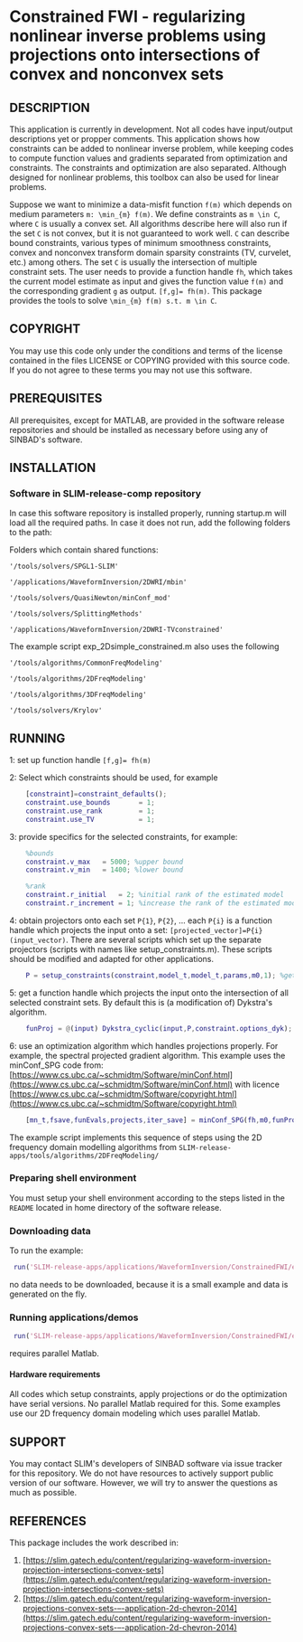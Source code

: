 # Constrained FWI - regularizing nonlinear inverse problems using projections onto intersections of convex and nonconvex sets

##  DESCRIPTION
 This application is currently in development. Not all codes have input/output descriptions yet or propper comments. This application shows how constraints can be added to nonlinear inverse problem, while keeping codes to compute function values and gradients separated from optimization and constraints. The constraints and optimization are also separated. Although designed for nonlinear problems, this toolbox can also be used for linear problems.
 
 Suppose we want to minimize a data-misfit function ``f(m)`` which depends on medium parameters ``m: \min_{m} f(m)``. We define constraints as ``m \in C``, where ``C`` is usually a convex set. All algorithms describe here will also run if the set ``C`` is not convex, but it is not guaranteed to work well. ``C`` can describe bound constraints, various types of minimum smoothness constraints, convex and nonconvex transform domain sparsity constraints (TV, curvelet, etc.) among others. The set ``C`` is usually the intersection of multiple constraint sets. The user needs to provide a function handle `fh`, which takes the current model estimate as input and gives the function value ``f(m)`` and the corresponding gradient ``g`` as output. `[f,g]= fh(m)`. This package provides the tools to solve ``\min_{m} f(m) s.t. m \in C``.
 
##  COPYRIGHT
 You may use this code only under the conditions and terms of the
 license contained in the files LICENSE or COPYING provided with this
 source code. If you do not agree to these terms you may not use this
 software.
 
##  PREREQUISITES
 All prerequisites, except for MATLAB, are provided in the software
 release repositories and should be installed as necessary before using
 any of SINBAD's software.
 
##  INSTALLATION

###  Software in SLIM-release-comp repository
 In case this software repository is installed properly, running startup.m will load all the required paths. In case it does not run, add the following folders to the path:
 
 
 Folders which contain shared functions:

```code 
'/tools/solvers/SPGL1-SLIM'

'/applications/WaveformInversion/2DWRI/mbin'

'/tools/solvers/QuasiNewton/minConf_mod'

'/tools/solvers/SplittingMethods'

'/applications/WaveformInversion/2DWRI-TVconstrained'
```

The example script exp_2Dsimple_constrained.m also uses the following

```code
'/tools/algorithms/CommonFreqModeling'

'/tools/algorithms/2DFreqModeling'

'/tools/algorithms/3DFreqModeling'

'/tools/solvers/Krylov'
```

##  RUNNING
1: set up function handle `[f,g]= fh(m)`

2: Select which constraints should be used, for example

```matlab
	[constraint]=constraint_defaults();
	constraint.use_bounds       = 1;
	constraint.use_rank         = 1;
	constraint.use_TV           = 1;
```

3: provide specifics for the selected constraints, for example:

```matlab
	%bounds
	constraint.v_max   = 5000; %upper bound
	constraint.v_min   = 1400; %lower bound

	%rank
	constraint.r_initial   = 2; %initial rank of the estimated model
	constraint.r_increment = 1; %increase the rank of the estimated model by this number each new frequency batch
```

4: obtain projectors onto each set `P{1}`, `P{2}`, ... each `P{i}` is a function handle which projects the input onto a set: `[projected_vector]=P{i}(input_vector)`. There are several scripts which set up the separate projectors (scripts with names like setup_constraints.m). These scripts should be modified and adapted for other applications.

```matlab
	P = setup_constraints(constraint,model_t,model_t,params,m0,1); %get projectors
```

5: get a function handle which projects the input onto the intersection of all selected constraint sets. By default this is (a modification of) Dykstra's algorithm.

```matlab
	funProj = @(input) Dykstra_cyclic(input,P,constraint.options_dyk); % get projector onto the intersection
```

6: use an optimization algorithm which handles projections properly. For example, the spectral projected gradient algorithm.
This example uses the minConf_SPG code from: [https://www.cs.ubc.ca/~schmidtm/Software/minConf.html](https://www.cs.ubc.ca/~schmidtm/Software/minConf.html) with licence [https://www.cs.ubc.ca/~schmidtm/Software/copyright.html](https://www.cs.ubc.ca/~schmidtm/Software/copyright.html)

```matlab
	[mn_t,fsave,funEvals,projects,iter_save] = minConf_SPG(fh,m0,funProj,options);
```

The example script implements this sequence of steps using the 2D frequency domain modelling algorithms from `SLIM-release-apps/tools/algorithms/2DFreqModeling/`

###  Preparing shell environment

 You must setup your shell environment according to the steps listed in
 the `README` located in home directory of the software release.

###  Downloading data

To run the example: 

```matlab
 run('SLIM-release-apps/applications/WaveformInversion/ConstrainedFWI/exp_2Dsimple_constrained.m'), 
``` 

no data needs to be downloaded, because it is a small example and data is generated on the fly.
 
###  Running applications/demos

```matlab
 run('SLIM-release-apps/applications/WaveformInversion/ConstrainedFWI/exp_2Dsimple_constrained.m')
``` 

requires parallel Matlab.

####  Hardware requirements

All codes which setup constraints, apply projections or do the optimization have serial versions. No parallel Matlab required for this. Some examples use our 2D frequency domain modeling which uses parallel Matlab.

##  SUPPORT
 You may contact SLIM's developers of SINBAD software via issue tracker for this repository. We do not have resources to actively support public version of our software. However, we will try to answer the questions as much as possible.
 
##  REFERENCES
This package includes the work described in:

1. [https://slim.gatech.edu/content/regularizing-waveform-inversion-projection-intersections-convex-sets](https://slim.gatech.edu/content/regularizing-waveform-inversion-projection-intersections-convex-sets)
2. [https://slim.gatech.edu/content/regularizing-waveform-inversion-projections-convex-sets-–-application-2d-chevron-2014](https://slim.gatech.edu/content/regularizing-waveform-inversion-projections-convex-sets-–-application-2d-chevron-2014)
